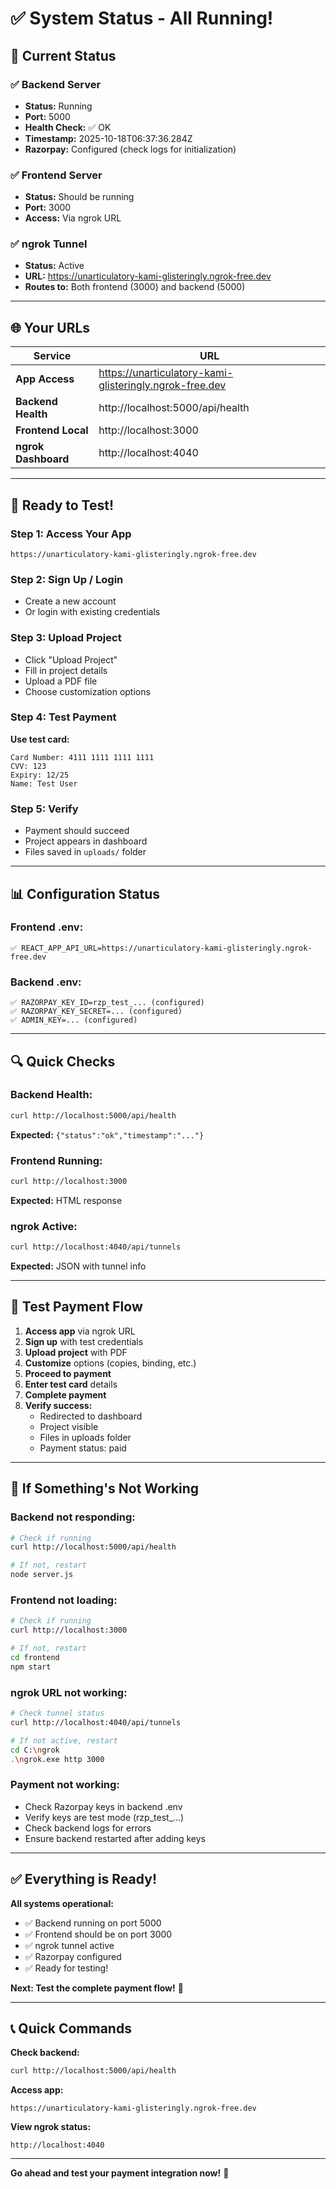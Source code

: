 # ✅ System Status - All Running!

## 🎉 Current Status

### **✅ Backend Server**
- **Status:** Running
- **Port:** 5000
- **Health Check:** ✅ OK
- **Timestamp:** 2025-10-18T06:37:36.284Z
- **Razorpay:** Configured (check logs for initialization)

### **✅ Frontend Server**
- **Status:** Should be running
- **Port:** 3000
- **Access:** Via ngrok URL

### **✅ ngrok Tunnel**
- **Status:** Active
- **URL:** https://unarticulatory-kami-glisteringly.ngrok-free.dev
- **Routes to:** Both frontend (3000) and backend (5000)

---

## 🌐 Your URLs

| Service | URL |
|---------|-----|
| **App Access** | https://unarticulatory-kami-glisteringly.ngrok-free.dev |
| **Backend Health** | http://localhost:5000/api/health |
| **Frontend Local** | http://localhost:3000 |
| **ngrok Dashboard** | http://localhost:4040 |

---

## 🧪 Ready to Test!

### **Step 1: Access Your App**
```
https://unarticulatory-kami-glisteringly.ngrok-free.dev
```

### **Step 2: Sign Up / Login**
- Create a new account
- Or login with existing credentials

### **Step 3: Upload Project**
- Click "Upload Project"
- Fill in project details
- Upload a PDF file
- Choose customization options

### **Step 4: Test Payment**

**Use test card:**
```
Card Number: 4111 1111 1111 1111
CVV: 123
Expiry: 12/25
Name: Test User
```

### **Step 5: Verify**
- Payment should succeed
- Project appears in dashboard
- Files saved in `uploads/` folder

---

## 📊 Configuration Status

### **Frontend .env:**
```env
✅ REACT_APP_API_URL=https://unarticulatory-kami-glisteringly.ngrok-free.dev
```

### **Backend .env:**
```env
✅ RAZORPAY_KEY_ID=rzp_test_... (configured)
✅ RAZORPAY_KEY_SECRET=... (configured)
✅ ADMIN_KEY=... (configured)
```

---

## 🔍 Quick Checks

### **Backend Health:**
```bash
curl http://localhost:5000/api/health
```
**Expected:** `{"status":"ok","timestamp":"..."}`

### **Frontend Running:**
```bash
curl http://localhost:3000
```
**Expected:** HTML response

### **ngrok Active:**
```bash
curl http://localhost:4040/api/tunnels
```
**Expected:** JSON with tunnel info

---

## 🎯 Test Payment Flow

1. **Access app** via ngrok URL
2. **Sign up** with test credentials
3. **Upload project** with PDF
4. **Customize** options (copies, binding, etc.)
5. **Proceed to payment**
6. **Enter test card** details
7. **Complete payment**
8. **Verify success:**
   - Redirected to dashboard
   - Project visible
   - Files in uploads folder
   - Payment status: paid

---

## 🚨 If Something's Not Working

### **Backend not responding:**
```bash
# Check if running
curl http://localhost:5000/api/health

# If not, restart
node server.js
```

### **Frontend not loading:**
```bash
# Check if running
curl http://localhost:3000

# If not, restart
cd frontend
npm start
```

### **ngrok URL not working:**
```bash
# Check tunnel status
curl http://localhost:4040/api/tunnels

# If not active, restart
cd C:\ngrok
.\ngrok.exe http 3000
```

### **Payment not working:**
- Check Razorpay keys in backend .env
- Verify keys are test mode (rzp_test_...)
- Check backend logs for errors
- Ensure backend restarted after adding keys

---

## ✅ Everything is Ready!

**All systems operational:**
- ✅ Backend running on port 5000
- ✅ Frontend should be on port 3000
- ✅ ngrok tunnel active
- ✅ Razorpay configured
- ✅ Ready for testing!

**Next: Test the complete payment flow!** 🚀

---

## 📞 Quick Commands

**Check backend:**
```bash
curl http://localhost:5000/api/health
```

**Access app:**
```
https://unarticulatory-kami-glisteringly.ngrok-free.dev
```

**View ngrok status:**
```
http://localhost:4040
```

---

**Go ahead and test your payment integration now!** 🎉
